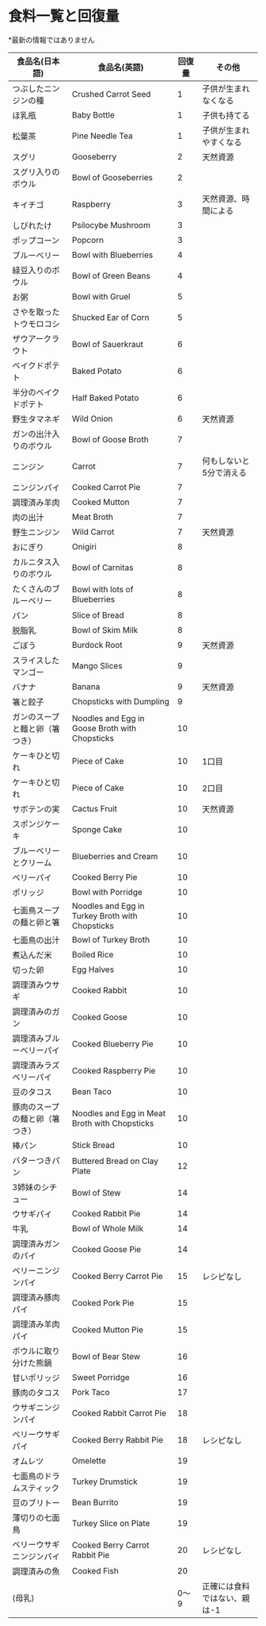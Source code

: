 <!-- title 食料一覧と回復量 -->
<!-- update 2025-02-02 22:00 -->
<!-- license なし(自由に利用可能) -->

# 食料一覧と回復量

\*最新の情報ではありません

|食品名(日本語)|食品名(英語)|回復量|その他|
|----|----|----|----|
|つぶしたニンジンの種|Crushed Carrot Seed|1|子供が生まれなくなる|
|ほ乳瓶|Baby Bottle|1|子供も持てる|
|松葉茶|Pine Needle Tea|1|子供が生まれやすくなる|
|スグリ|Gooseberry|2|天然資源|
|スグリ入りのボウル|Bowl of Gooseberries|2||
|キイチゴ|Raspberry|3|天然資源、時間による|
|しびれたけ|Psilocybe Mushroom|3||
|ポップコーン|Popcorn|3||
|ブルーベリー|Bowl with Blueberries|4||
|緑豆入りのボウル|Bowl of Green Beans|4||
|お粥|Bowl with Gruel|5||
|さやを取ったトウモロコシ|Shucked Ear of Corn|5||
|ザウアークラウト|Bowl of Sauerkraut|6||
|ベイクドポテト|Baked Potato|6||
|半分のベイクドポテト|Half Baked Potato|6||
|野生タマネギ|Wild Onion|6|天然資源|
|ガンの出汁入りのボウル|Bowl of Goose Broth|7||
|ニンジン|Carrot|7|何もしないと5分で消える|
|ニンジンパイ|Cooked Carrot Pie|7||
|調理済み羊肉|Cooked Mutton|7||
|肉の出汁|Meat Broth|7||
|野生ニンジン|Wild Carrot|7|天然資源|
|おにぎり|Onigiri|8||
|カルニタス入りのボウル|Bowl of Carnitas|8||
|たくさんのブルーベリー|Bowl with lots of Blueberries|8||
|パン|Slice of Bread|8||
|脱脂乳|Bowl of Skim Milk|8||
|ごぼう|Burdock Root|9|天然資源|
|スライスしたマンゴー|Mango Slices|9||
|バナナ|Banana|9|天然資源|
|箸と餃子|Chopsticks with Dumpling|9||
|ガンのスープと麺と卵（箸つき）|Noodles and Egg in Goose Broth with Chopsticks|10||
|ケーキひと切れ|Piece of Cake|10|1口目|
|ケーキひと切れ|Piece of Cake|10|2口目|
|サボテンの実|Cactus Fruit|10|天然資源|
|スポンジケーキ|Sponge Cake|10||
|ブルーベリーとクリーム|Blueberries and Cream|10||
|ベリーパイ|Cooked Berry Pie|10||
|ポリッジ|Bowl with Porridge|10||
|七面鳥スープの麺と卵と箸|Noodles and Egg in Turkey Broth with Chopsticks|10||
|七面鳥の出汁|Bowl of Turkey Broth|10||
|煮込んだ米|Boiled Rice|10||
|切った卵|Egg Halves|10||
|調理済みウサギ|Cooked Rabbit|10||
|調理済みのガン|Cooked Goose|10||
|調理済みブルーベリーパイ|Cooked Blueberry Pie|10||
|調理済みラズベリーパイ|Cooked Raspberry Pie|10||
|豆のタコス|Bean Taco|10||
|豚肉のスープの麺と卵（箸つき）|Noodles and Egg in Meat Broth with Chopsticks|10||
|棒パン|Stick Bread|10||
|バターつきパン|Buttered Bread on Clay Plate|12||
|3姉妹のシチュー|Bowl of Stew|14||
|ウサギパイ|Cooked Rabbit Pie|14||
|牛乳|Bowl of Whole Milk|14||
|調理済みガンのパイ|Cooked Goose Pie|14||
|ベリーニンジンパイ|Cooked Berry Carrot Pie|15|レシピなし|
|調理済み豚肉パイ|Cooked Pork Pie|15||
|調理済み羊肉パイ|Cooked Mutton Pie|15||
|ボウルに取り分けた熊鍋|Bowl of Bear Stew|16||
|甘いポリッジ|Sweet Porridge |16||
|豚肉のタコス|Pork Taco|17||
|ウサギニンジンパイ|Cooked Rabbit Carrot Pie|18||
|ベリーウサギパイ|Cooked Berry Rabbit Pie|18|レシピなし|
|オムレツ|Omelette|19||
|七面鳥のドラムスティック|Turkey Drumstick |19||
|豆のブリトー|Bean Burrito|19||
|薄切りの七面鳥|Turkey Slice on Plate|19||
|ベリーウサギニンジンパイ|Cooked Berry Carrot Rabbit Pie|20|レシピなし|
|調理済みの魚|Cooked Fish|20||
|(母乳)||0〜9|正確には食料ではない、親は-1|
